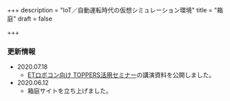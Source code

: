+++
description = "IoT／自動運転時代の仮想シミュレーション環境"
title = "箱庭"
draft = false

+++

### 更新情報
- 2020.07.18
    - [ETロボコン向け TOPPERS活用セミナー](/hakoniwa/technical-links/#et%E3%83%AD%E3%83%9C%E3%82%B3%E3%83%B3%E5%90%91%E3%81%91-toppers%E6%B4%BB%E7%94%A8%E3%82%BB%E3%83%9F%E3%83%8A%E3%83%BC)の講演資料を公開しました。
- 2020.06.12
    - 箱庭サイトを立ち上げました。